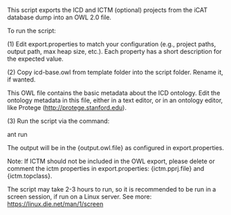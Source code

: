 This script exports the ICD and ICTM (optional) projects from the iCAT database dump into an OWL 2.0 file.

To run the script:

(1) Edit export.properties to match your configuration (e.g., project paths, output path, max heap size, etc.). Each property has a short description for the expected value.

(2) Copy icd-base.owl from template folder into the script folder. Rename it, if wanted. 

This OWL file contains the basic metadata about the ICD ontology. Edit the ontology metadata in this file, either in a text editor, or in an ontology editor, like Protege (http://protege.stanford.edu).

(3) Run the script via the command:

ant run



The output will be in the {output.owl.file} as configured in export.properties.


Note: If ICTM should not be included in the OWL export, please delete or comment the ictm properties in export.properties: {ictm.pprj.file} and {ictm.topclass}.

The script may take 2-3 hours to run, so it is recommended to be run in a screen session, if run on a Linux server. See more: https://linux.die.net/man/1/screen